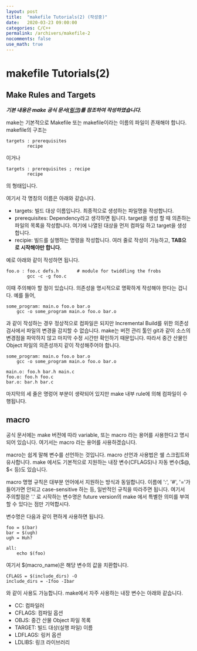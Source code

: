 ```yaml
---
layout: post
title:  "makefile Tutorials(2) (작성중)"
date:   2020-03-23 09:00:00
categories: C/C++
permalink: /archivers/makefile-2
nocomments: false
use_math: true 
---
```


# makefile Tutorials(2)

## Make Rules and Targets

***기본 내용은 make 공식 문서([링크](https://www.gnu.org/software/make/manual/html_node/index.html))를 참조하여 작성하였습니다.***

make는 기본적으로 Makefile 또는 makefile이라는 이름의 파일이 존재해야 합니다. makefile의 구조는

```
targets : prerequisites
        recipe
```

<!--more-->

이거나 

```
targets : prerequisites ; recipe
        recipe
```

의 형태입니다. 

여기서 각 명칭의 이름은 아래와 같습니다. 

- targets: 빌드 대상 이름입니다. 최종적으로 생성하는 파일명을 작성합니다.
- prerequisites: Dependency라고 생각하면 됩니다. target을 생성 할 때 의존하는 파일의 목록을 작성합니다. 여기에 나열된 대상을 먼저 컴파일 하고 target을 생성합니다. 
- recipie: 빌드를 실행하는 명령을 작성합니다. 여러 줄로 작성이 가능하고, **TAB으로 시작해야만 합니다.**

예로 아래와 같이 작성하면 됩니다. 

```
foo.o : foo.c defs.h       # module for twiddling the frobs
        gcc -c -g foo.c
```

이때 주의해아 할 점이 있습니다. 의존성을 명시적으로 명확하게 작성해야 한다는 겁니다. 예를 들어, 

```
some_program: main.o foo.o bar.o
    gcc -o some_program main.o foo.o bar.o
```

과 같이 작성하는 경우 정상적으로 컴파일은 되지만 Incremental Build를 위한 의존성 검사에서 파일의 변경을 감지할 수 없습니다. make는 버전 관리 툴인 git과 같이 소스의 변경점을 파악하지 않고 마지막 수정 시간만 확인하기 때문입니다. 따라서 중간 산물인 Object 파일의 의존성까지 같이 작성해주어야 합니다. 

```
some_program: main.o foo.o bar.o
    gcc -o some_program main.o foo.o bar.o

main.o: foo.h bar.h main.c
foo.o: foo.h foo.c
bar.o: bar.h bar.c
```

마지막의 세 줄은 명렁어 부분이 생략되어 있지만 make 내부 rule에 의해 컴파일이 수행됩니다.


## macro

공식 문서에는 make 버전에 따라 variable, 또는 macro 라는 용어를 사용한다고 명시되어 있습니다. 여기서는 macro 라는 용어를 사용하겠습니다. 

macro는 쉽게 말해 변수를 선언하는 것입니다. macro 선언과 사용법은 쉘 스크립트와 유사합니다. make 에서도 기본적으로 지원하는 내장 변수(CFLAGS)나 자동 변수($@, $< 등)도 있습니다.

macro 명명 규칙은 대부분 언어에서 지원하는 방식과 동일합니다. 이름에 ':', '#', '='가 들어가면 안되고 case-sensitive 하는 등, 일반적인 규칙을 따라주면 됩니다. 여기서 주의할점은 '.' 로 시작하는 변수명은 future version의 make 에서 특별한 의미를 부여할 수 있다는 점만 기억합시다.

변수명은 다음과 같이 편하게 사용하면 됩니다. 

```
foo = $(bar)
bar = $(ugh)
ugh = Huh?

all:
    echo $(foo)
```

여기서 $(macro_name)은 해당 변수의 값을 치환합니다.

```
CFLAGS = $(include_dirs) -O
include_dirs = -Ifoo -Ibar
```

와 같이 사용도 가능합니다. make에서 자주 사용하는 내장 변수는 아래와 같습니다. 

- CC: 컴파일러
- CFLAGS: 컴파일 옵션
- OBJS: 중간 산물 Object 파일 목록
- TARGET: 빌드 대상(실행 파일) 이름
- LDFLAGS: 링커 옵션
- LDLIBS: 링크 라이브러리






